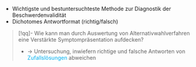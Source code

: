 
- Wichtigste und bestuntersuchteste Methode zur Diagnostik der Beschwerdenvalidität 
- Dichotomes Antwortformat (richtig/falsch) 


> [!qq]- Wie kann man durch Auswertung von Alternativwahlverfahren eine  Verstärkte Symptompräsentation aufdecken?
> - → Untersuchung, inwiefern richtige und falsche Antworten von <span style="color:rgb(0, 176, 240)">Zufallslösungen</span> abweichen

